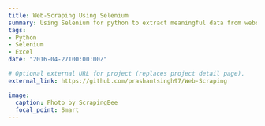 ```yaml
---
title: Web-Scraping Using Selenium
summary: Using Selenium for python to extract meaningful data from website and then saving it to excel.
tags:
- Python
- Selenium
- Excel
date: "2016-04-27T00:00:00Z"

# Optional external URL for project (replaces project detail page).
external_link: https://github.com/prashantsingh97/Web-Scraping

image:
  caption: Photo by ScrapingBee
  focal_point: Smart
---
```

